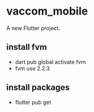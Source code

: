 # vaccom_mobile

A new Flutter project.

## install fvm
- dart pub global activate fvm
- fvm use 2.2.3

## install packages
- flutter pub get


